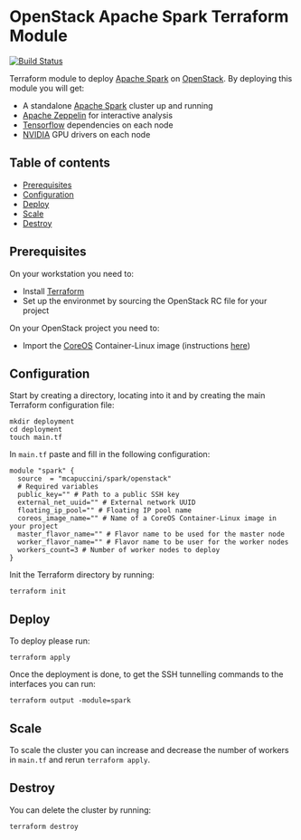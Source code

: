 # OpenStack Apache Spark Terraform Module

[![Build Status](https://travis-ci.org/mcapuccini/terraform-openstack-spark.svg?branch=master)](https://travis-ci.org/mcapuccini/terraform-openstack-spark)

Terraform module to deploy [Apache Spark](https://spark.apache.org/) on [OpenStack](https://www.openstack.org/). By deploying this module you will get:

- A standalone [Apache Spark](https://spark.apache.org/) cluster up and running
- [Apache Zeppelin](https://zeppelin.apache.org/) for interactive analysis
- [Tensorflow](https://www.tensorflow.org/) dependencies on each node
- [NVIDIA](https://www.nvidia.com/) GPU drivers on each node

## Table of contents
- [Prerequisites](#prerequisites)
- [Configuration](#configuration)
- [Deploy](#deploy)
- [Scale](#scale)
- [Destroy](#destroy)

## Prerequisites
On your workstation you need to:

- Install [Terraform](https://www.terraform.io/)
- Set up the environmet by sourcing the OpenStack RC file for your project

On your OpenStack project you need to:

- Import the [CoreOS](https://coreos.com/) Container-Linux image (instructions [here](https://coreos.com/os/docs/latest/booting-on-openstack.html))

## Configuration

Start by creating a directory, locating into it and by creating the main Terraform configuration file:

```
mkdir deployment
cd deployment
touch main.tf
```

In `main.tf` paste and fill in the following configuration:

```hcl
module "spark" {
  source  = "mcapuccini/spark/openstack"
  # Required variables
  public_key="" # Path to a public SSH key
  external_net_uuid="" # External network UUID
  floating_ip_pool="" # Floating IP pool name
  coreos_image_name="" # Name of a CoreOS Container-Linux image in your project
  master_flavor_name="" # Flavor name to be used for the master node
  worker_flavor_name="" # Flavor name to be user for the worker nodes
  workers_count=3 # Number of worker nodes to deploy
}
```

Init the Terraform directory by running:

```
terraform init
```

## Deploy

To deploy please run:

```
terraform apply
```

Once the deployment is done, to get the SSH tunnelling commands to the interfaces you can run:

```
terraform output -module=spark
```

## Scale

To scale the cluster you can increase and decrease the number of workers in `main.tf` and rerun `terraform apply`.

## Destroy

You can delete the cluster by running:

```
terraform destroy
```
